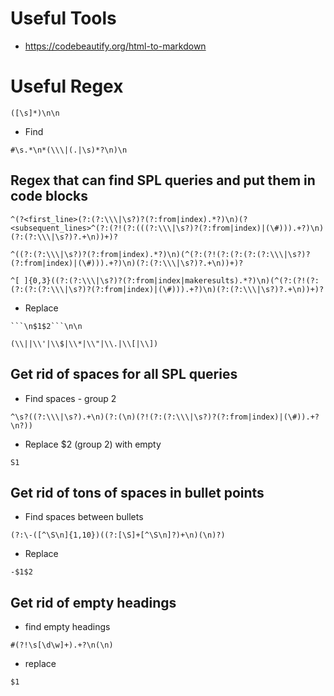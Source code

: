 # Useful Tools
- https://codebeautify.org/html-to-markdown

# Useful Regex

```regex
([\s]*)\n\n
```

- Find
```regex
#\s.*\n*(\\\|(.|\s)*?\n)\n
```

## Regex that can find SPL queries and put them in code blocks
```
^(?<first_line>(?:(?:\\\|\s?)?(?:from|index).*?)\n)(?<subsequent_lines>^(?:(?!(?:(((?:\\\|\s?)?(?:from|index)|(\#))).+?)\n)(?:(?:\\\|\s?)?.+\n))+)?

^((?:(?:\\\|\s?)?(?:from|index).*?)\n)(^(?:(?!(?:(?:(?:(?:\\\|\s?)?(?:from|index)|(\#))).+?)\n)(?:(?:\\\|\s?)?.+\n))+)?

^[ ]{0,3}((?:(?:\\\|\s?)?(?:from|index|makeresults).*?)\n)(^(?:(?!(?:(?:(?:(?:\\\|\s?)?(?:from|index)|(\#))).+?)\n)(?:(?:\\\|\s?)?.+\n))+)?
```

- Replace
```
```\n$1$2```\n\n
```

```
(\\||\\'|\\$|\\*|\\"|\\.|\\[|\\])
```

## Get rid of spaces for all SPL queries
- Find spaces - group 2
```
^\s?((?:\\\|\s?).+\n)(?:(\n)(?!(?:(?:\\\|\s?)?(?:from|index)|(\#)).+?\n?))
```

- Replace $2 (group 2) with empty
```
S1
```
## Get rid of tons of spaces in bullet points
- Find spaces between bullets
```
(?:\-([^\S\n]{1,10})((?:[\S]+[^\S\n]?)+\n)(\n)?)
```
- Replace
```
-$1$2
```

## Get rid of empty headings
- find empty headings
```
#(?!\s[\d\w]+).+?\n(\n)
```

- replace
```
$1
```